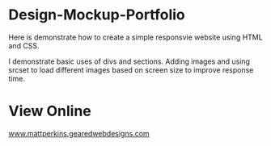 # Design-Mockup-Portfolio
Here is demonstrate how to create a simple responsvie website using HTML and CSS.

I demonstrate basic uses of divs and sections. Adding images and using srcset to load different images based on screen size to improve response time. 
# View Online
www.mattperkins.gearedwebdesigns.com